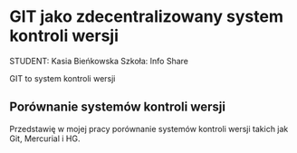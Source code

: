 # GIT jako zdecentralizowany system kontroli wersji

STUDENT: Kasia Bieńkowska
Szkoła: Info Share

GIT to system kontroli wersji

## Porównanie systemów kontroli wersji

Przedstawię w mojej pracy porównanie systemów kontroli wersji takich jak Git, Mercurial i HG.